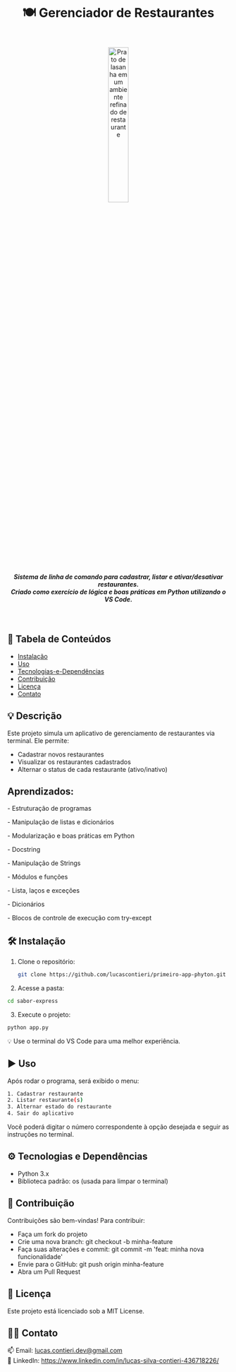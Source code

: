 <h1 align="center">🍽️ Gerenciador de Restaurantes</h1><br>
<p align="center">
  <img src="https://cdn.pixabay.com/photo/2021/02/08/12/40/lasagna-5994612_1280.jpg" alt="Prato de lasanha em um ambiente refinado de restaurante" width="30%"/>
</p>
<p align="center">
  <h5 align="center"> Sistema de linha de comando para cadastrar, listar e ativar/desativar restaurantes.<br>
  Criado como exercício de lógica e boas práticas em Python utilizando o VS Code.</h5><br>
</p>

<h2>📑 Tabela de Conteúdos</h2>

- [Instalação](#instalação)
- [Uso](#uso)
- [Tecnologias-e-Dependências](#tecnologias-e-dependências)
- [Contribuição](#contribuição)
- [Licença](#licença)
- [Contato](#contato)

<h2>💡 Descrição</h2>

Este projeto simula um aplicativo de gerenciamento de restaurantes via terminal. Ele permite:
- Cadastrar novos restaurantes
- Visualizar os restaurantes cadastrados
- Alternar o status de cada restaurante (ativo/inativo)

<h2>Aprendizados:</h2>
<p>- Estruturação de programas</p> 
<p>- Manipulação de listas e dicionários</p> 
<p>- Modularização e boas práticas em Python</p> 
<p>- Docstring</p> 
<p>- Manipulação de Strings</p> 
<p>- Módulos e funções</p> 
<p>- Lista, laços e exceções</p> 
<p>- Dicionários</p> 
<p>- Blocos de controle de execução com try-except</p> 


## 🛠️ Instalação

1. Clone o repositório:

   ```bash
   git clone https://github.com/lucascontieri/primeiro-app-phyton.git

2.  Acesse a pasta:

  ```bash
  cd sabor-express
  ```

3.  Execute o projeto:
   
  ```bash
  python app.py
  ```
💡 Use o terminal do VS Code para uma melhor experiência.


## ▶️ Uso
Após rodar o programa, será exibido o menu:
  ```bash
  1. Cadastrar restaurante
  2. Listar restaurante(s)
  3. Alternar estado do restaurante
  4. Sair do aplicativo
  ``` 
Você poderá digitar o número correspondente à opção desejada e seguir as instruções no terminal.

## ⚙️ Tecnologias e Dependências
- Python 3.x
- Biblioteca padrão: os (usada para limpar o terminal)

## 🤝 Contribuição
Contribuições são bem-vindas!
Para contribuir:
- Faça um fork do projeto
- Crie uma nova branch: git checkout -b minha-feature
- Faça suas alterações e commit: git commit -m 'feat: minha nova funcionalidade'
- Envie para o GitHub: git push origin minha-feature
- Abra um Pull Request

## 📄 Licença
Este projeto está licenciado sob a MIT License. <br>

## 👨‍💻 Contato

📫 Email: lucas.contieri.dev@gmail.com <br>
🔗 LinkedIn: https://www.linkedin.com/in/lucas-silva-contieri-436718226/




